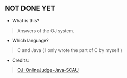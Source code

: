 ## NOT DONE YET ##

- What is this?
> Answers of the OJ system.

- Which language?
> C and Java ( I only wrote the part of C by myself )

- Credits:
> [OJ-OnlineJudge-Java-SCAU](https://github.com/JupiterKwan/OJ-OnlineJudge-Java-SCAU)
